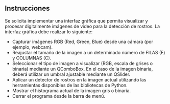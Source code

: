 ## Instrucciones

Se solicita implementar una interfaz gráfica que permita visualizar y procesar digitalmente imágenes de video para la detección de rostros. La interfaz gráfica debe
realizar lo siguiente:
* Capturar imágenes RGB (Red, Green, Blue) desde una cámara (por ejemplo, webcam).
* Reajustar el tamaño de la imagen a un determinado número de FILAS (F) y COLUMNAS (C).
* Seleccionar el tipo de imagen a visualizar (RGB, escala de grises o binaria) mediante un QComboBox. En el caso de la imagen binaria, deberá utilizar un umbral ajustable mediante un QSlider.
* Aplicar un detector de rostros en la imagen actual utilizando las herramientas disponibles de las bibliotecas de Python.
* Mostrar el histograma actual de la imagen gris o binaria.
* Cerrar el programa desde la barra de menú.
